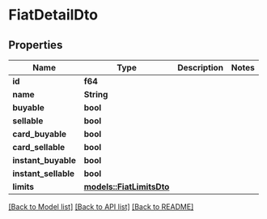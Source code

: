 # FiatDetailDto

## Properties

Name | Type | Description | Notes
------------ | ------------- | ------------- | -------------
**id** | **f64** |  | 
**name** | **String** |  | 
**buyable** | **bool** |  | 
**sellable** | **bool** |  | 
**card_buyable** | **bool** |  | 
**card_sellable** | **bool** |  | 
**instant_buyable** | **bool** |  | 
**instant_sellable** | **bool** |  | 
**limits** | [**models::FiatLimitsDto**](FiatLimitsDto.md) |  | 

[[Back to Model list]](../README.md#documentation-for-models) [[Back to API list]](../README.md#documentation-for-api-endpoints) [[Back to README]](../README.md)


